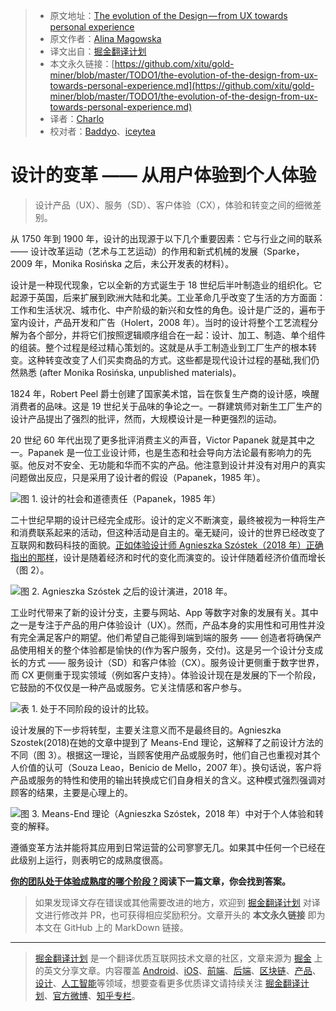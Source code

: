 > * 原文地址：[The evolution of the Design — from UX towards personal experience](https://uxdesign.cc/the-evolution-of-the-design-from-ux-towards-personal-experience-7585687927ef)
> * 原文作者：[Alina Magowska](https://medium.com/@alina.magowska)
> * 译文出自：[掘金翻译计划](https://github.com/xitu/gold-miner)
> * 本文永久链接：[https://github.com/xitu/gold-miner/blob/master/TODO1/the-evolution-of-the-design-from-ux-towards-personal-experience.md](https://github.com/xitu/gold-miner/blob/master/TODO1/the-evolution-of-the-design-from-ux-towards-personal-experience.md)
> * 译者：[Charlo](https://github.com/Charlo-O)
> * 校对者：[Baddyo](https://github.com/Baddyo)、[iceytea](https://github.com/iceytea)

# 设计的变革 —— 从用户体验到个人体验

>设计产品（UX）、服务（SD）、客户体验（CX），体验和转变之间的细微差别。

从 1750 年到 1900 年，设计的出现源于以下几个重要因素：它与行业之间的联系 —— 设计改革运动（艺术与工艺运动）的作用和新式机械的发展（Sparke，2009 年，Monika Rosińska 之后，未公开发表的材料）。

设计是一种现代现象，它以全新的方式诞生于 18 世纪后半叶制造业的组织化。它起源于英国，后来扩展到欧洲大陆和北美。工业革命几乎改变了生活的方方面面：工作和生活状况、城市化、中产阶级的新兴和女性的角色。设计是广泛的，遍布于室内设计，产品开发和广告（Holert，2008 年）。当时的设计将整个工艺流程分解为各个部分，并将它们按照逻辑顺序组合在一起：设计、加工、制造、单个组件的组装。整个过程是经过精心策划的。这就是从手工制造业到工厂生产的根本转变。这种转变改变了人们买卖商品的方式。这些都是现代设计过程的基础,我们仍然熟悉 (after Monika Rosińska, unpublished materials)。

1824 年，Robert Peel  爵士创建了国家美术馆，旨在恢复生产商的设计感，唤醒消费者的品味。这是 19 世纪关于品味的争论之一。一群建筑师对新生工厂生产的设计产品提出了强烈的批评，然而，大规模设计是一种更强烈的运动。

20 世纪 60 年代出现了更多批评消费主义的声音，Victor Papanek 就是其中之一。Papanek 是一位工业设计师，也是生态和社会导向方法论最有影响力的先驱。他反对不安全、无功能和华而不实的产品。他注意到设计并没有对用户的真实问题做出反应，只是采用了设计者的假设（Papanek，1985 年）。

![图 1. 设计的社会和道德责任（Papanek，1985 年）](https://cdn-images-1.medium.com/max/2000/1*RhZxOaYwJWA4BnusZXYk5A.png)

二十世纪早期的设计已经完全成形。设计的定义不断演变，最终被视为一种将生产和消费联系起来的活动，但这种活动是自主的。毫无疑问，设计的世界已经改变了互联网和数码科技的面貌。[正如体验设计师 Agnieszka Szóstek（2018 年）正确指出的那样](https://uxdesign.cc/where-is-the-difference-between-ux-cx-and-service-design-8ce0b8654a43)，设计是随着经济和时代的变化而演变的。设计伴随着经济价值而增长（图 2）。

![图 2. Agnieszka Szóstek 之后的设计演进，2018 年。](https://cdn-images-1.medium.com/max/2672/1*r9xLaP7jhGMMErweLb9Kdg.png)

工业时代带来了新的设计分支，主要与网站、App 等数字对象的发展有关。其中之一是专注于产品的用户体验设计（UX）。然而，产品本身的实用性和可用性并没有完全满足客户的期望。他们希望自己能得到端到端的服务 —— 创造者将确保产品使用相关的整个体验都是愉快的(作为客户服务，交付)。这是另一个设计分支成长的方式 —— 服务设计（SD）和客户体验（CX）。服务设计更侧重于数字世界，而 CX 更侧重于现实领域（例如客户支持）。体验设计现在是发展的下一个阶段，它鼓励的不仅仅是一种产品或服务。它关注情感和客户参与。

![表 1. 处于不同阶段的设计的比较。](https://cdn-images-1.medium.com/max/2504/1*NMNHTsoz2wPflfE5BmG9cQ.png)

设计发展的下一步将转型，主要关注意义而不是最终目的。Agnieszka Szostek(2018)在她的文章中提到了 Means-End 理论，这解释了之前设计方法的不同（图 3）。根据这一理论，当顾客使用产品或服务时，他们自己也重视对其个人价值的认可（Souza Leao，Benicio de Mello，2007 年）。换句话说，客户将产品或服务的特性和使用的输出转换成它们自身相关的含义。这种模式强烈强调对顾客的结果，主要是心理上的。

![图 3. Means-End 理论（Agnieszka Szóstek，2018 年）中对于个人体验和转变的解释。](https://cdn-images-1.medium.com/max/2552/1*7UWBGEVLGgoYTwXaSqvlGw.png)

遵循变革方法并能将其应用到日常运营的公司寥寥无几。如果其中任何一个已经在此级别上运行，则表明它的成熟度很高。

**[你的团队处于体验成熟度的哪个阶段？](https://medium.com/@alina.magowska/at-what-stage-of-experience-maturity-is-your-organization-the-maturity-model-45db68f41d77)阅读下一篇文章，你会找到答案。**

> 如果发现译文存在错误或其他需要改进的地方，欢迎到 [掘金翻译计划](https://github.com/xitu/gold-miner) 对译文进行修改并 PR，也可获得相应奖励积分。文章开头的 **本文永久链接** 即为本文在 GitHub 上的 MarkDown 链接。

---

> [掘金翻译计划](https://github.com/xitu/gold-miner) 是一个翻译优质互联网技术文章的社区，文章来源为 [掘金](https://juejin.im) 上的英文分享文章。内容覆盖 [Android](https://github.com/xitu/gold-miner#android)、[iOS](https://github.com/xitu/gold-miner#ios)、[前端](https://github.com/xitu/gold-miner#前端)、[后端](https://github.com/xitu/gold-miner#后端)、[区块链](https://github.com/xitu/gold-miner#区块链)、[产品](https://github.com/xitu/gold-miner#产品)、[设计](https://github.com/xitu/gold-miner#设计)、[人工智能](https://github.com/xitu/gold-miner#人工智能)等领域，想要查看更多优质译文请持续关注 [掘金翻译计划](https://github.com/xitu/gold-miner)、[官方微博](http://weibo.com/juejinfanyi)、[知乎专栏](https://zhuanlan.zhihu.com/juejinfanyi)。
